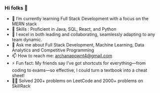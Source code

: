 ### Hi folks 👋

- 🔭 I’m currently learning Full Stack Development with a focus on the MERN stack
- 🌱 Skills : Proficient in Java, SQL, React, and Python
- 👯 I excel in both leading and collaborating, seamlessly adapting to any team dynamic.
- 💬 Ask me about Full Stack Development, Machine Learning, Data Analytics and Competitive Programming
- 📫 How to reach me: archanapownt4@gmail.com 
- ⚡ Fun fact: My friends say I’ve got shortcuts for everything—from coding to exams—so effective, I could turn a textbook into a cheat sheet!
- 👩‍💻 Solved 200+ problems on LeetCode and 2000+ problems on SkillRack
